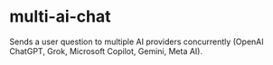 # multi-ai-chat
Sends a user question to multiple AI providers concurrently (OpenAI ChatGPT, Grok, Microsoft Copilot, Gemini, Meta AI).
